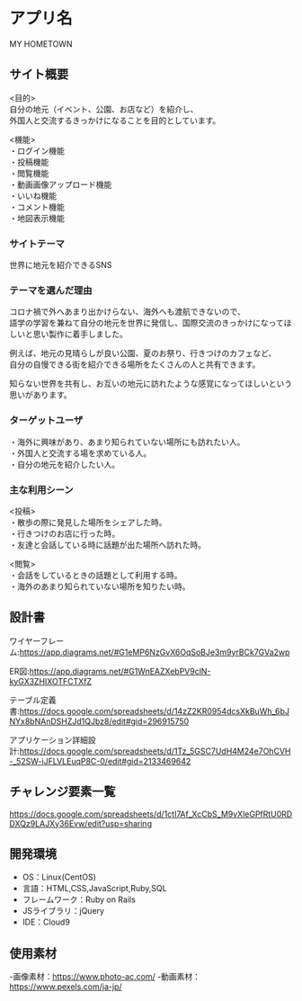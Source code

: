 # アプリ名
MY HOMETOWN

## サイト概要
<目的></br>
自分の地元（イベント、公園、お店など）を紹介し、</br>
外国人と交流するきっかけになることを目的としています。

<機能></br>
・ログイン機能</br>
・投稿機能</br>
・閲覧機能</br>
・動画画像アップロード機能</br>
・いいね機能</br>
・コメント機能</br>
・地図表示機能</br>

### サイトテーマ
世界に地元を紹介できるSNS

### テーマを選んだ理由
コロナ禍で外へあまり出かけらない、海外へも渡航できないので、</br>
語学の学習を兼ねて自分の地元を世界に発信し、国際交流のきっかけになってほしいと思い製作に着手しました。

例えば、地元の見晴らしが良い公園、夏のお祭り、行きつけのカフェなど、</br>
自分の自慢できる街を紹介できる場所をたくさんの人と共有できます。

知らない世界を共有し、お互いの地元に訪れたような感覚になってほしいという思いがあります。

### ターゲットユーザ
・海外に興味があり、あまり知られていない場所にも訪れたい人。</br>
・外国人と交流する場を求めている人。</br>
・自分の地元を紹介したい人。</br>

### 主な利用シーン
<投稿></br>
・散歩の際に発見した場所をシェアした時。</br>
・行きつけのお店に行った時。</br>
・友達と会話している時に話題が出た場所へ訪れた時。</br>

<閲覧></br>
・会話をしているときの話題として利用する時。</br>
・海外のあまり知られていない場所を知りたい時。</br>

## 設計書
ワイヤーフレーム:https://app.diagrams.net/#G1eMP6NzGvX6OqSoBJe3m9yrBCk7GVa2wp</br>

ER図:https://app.diagrams.net/#G1WnEAZXebPV9clN-kyGX3ZHIXOTFCTXfZ</br>

テーブル定義書:https://docs.google.com/spreadsheets/d/14zZ2KR0954dcsXkBuWh_6bJNYx8bNAnDSHZJd1QJbz8/edit#gid=296915750</br>

アプリケーション詳細設計:https://docs.google.com/spreadsheets/d/1Tz_5GSC7UdH4M24e7OhCVH-_52SW-iJFLVLEuqP8C-0/edit#gid=2133469642

## チャレンジ要素一覧
https://docs.google.com/spreadsheets/d/1ctI7Af_XcCbS_M9vXleGPfRtU0RDDXQz9LAJXy36Evw/edit?usp=sharing
## 開発環境
- OS：Linux(CentOS)
- 言語：HTML,CSS,JavaScript,Ruby,SQL
- フレームワーク：Ruby on Rails
- JSライブラリ：jQuery
- IDE：Cloud9

## 使用素材
-画像素材：https://www.photo-ac.com/
-動画素材：https://www.pexels.com/ja-jp/